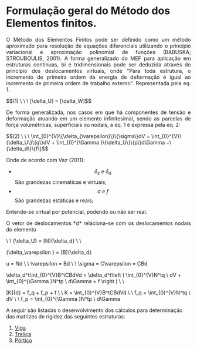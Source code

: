 <script src="https://polyfill.io/v3/polyfill.min.js?features=es6"></script>
<script id="MathJax-script" async src="https://cdn.jsdelivr.net/npm/mathjax@3/es5/tex-mml-chtml.js"></script>

# Formulação geral do Método dos Elementos finitos.

<p style="text-align: justify;"> O Método dos Elementos Finitos pode ser definido como um método aproximado para resolução de equações diferenciais utilizando o princípio variacional e aproximação polinomial de funções (BABUSKA; STROUBOULIS, 2001). A forma generalizado do MEF para aplicação em estruturas contínuas, bi e tridimensionais pode ser deduzida através do princípio dos deslocamentos virtuais, onde "Para toda estrutura, o incremento de primeira ordem da energia de deformação é igual ao incremento de primeira ordem de trabalho externo". Representada pela eq. 1.  </p>
$$(1) \ \ \     [\delta_U] = [\delta_W]$$

<p style="text-align: justify;"> De forma generalizada, nos casos em que há componentes de tensão e deformação atuando em um elemento infinitesimal, sendo as parcelas de força volumétricas, superficiais ou nodais, a eq. 1 é expressa pela eq. 2:</p>
$$(2) \ \ \     \int_{0}^{V}\{\delta_{\varepsilon}\}\{\sigma\}dV = \int_{0}^{V}\{\delta_U\}\{q\}dV + \int_{0}^{\Gamma }\{\delta_U\}\{p\}d\Gamma +\{\delta_d\}\{f\}$$

Onde de acordo com Vaz (2011):
+ $$ \delta_{\varepsilon} \ e \ \delta_d$$ São grandezas cinemáticas e virtuais;
+ $$ \sigma\ e \ f$$ São grandezas estáticas e reais;

<p style="text-align: justify;">Entende-se virtual por potencial, podendo ou não ser real. </p>
<p style="text-align: justify;"> O vetor de deslocamentos *d*  relaciona-se com os deslocamentos nodais do elemento </p>

\\
\\
\{\delta_U\} = [N]\{\delta_d\}
\\
\\

\{\delta_\varepsilon \} = [B]\{\delta_d\}

u = Nd
\\
\\
\varepsilon = Bd
\\
\\
\sigma = C\varepsilon = CBd

\delta_d^t\int_{0}^{V}B^tCBdVd = \delta_d^t\left ( \int_{0}^{V}N^tq \ dV + \int_{0}^{\Gamma }N^tp \ d\Gamma + f \right )
\\
\\

[K]\{d\} = f_q + f_p + f
\\
\\
K = \int_{0}^{V}B^tCBdVd
\\
\\
f_q = \int_{0}^{V}N^tq \ dV
\\
\\
f_p = \int_{0}^{\Gamma }N^tp \ d\Gamma

















A seguir são listadas o desenvolvimento dos cálculos para determinação das matrizes de rigidez das seguintes estruturas:
1. [Viga](https://wmpjrufg.github.io/ANALISEMATRICIAL/beam.html)
2. [Treliça](https://wmpjrufg.github.io/ANALISEMATRICIAL/truss.html)
3. [Pórtico](https://wmpjrufg.github.io/ANALISEMATRICIAL/frame.html)
